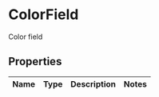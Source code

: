

# ColorField

Color field
## Properties

Name | Type | Description | Notes
------------ | ------------- | ------------- | -------------



